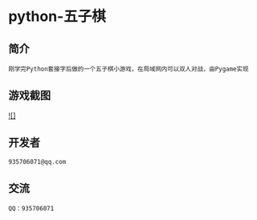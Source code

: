 python-五子棋
=============

简介
---

    刚学完Python套接字后做的一个五子棋小游戏，在局域网内可以双人对战，由Pygame实现

游戏截图
------
[![]](https://github.com/tctctctctc/python-/tree/master/resouse/a.png)

开发者
----
    935706071@qq.com

交流
---
    QQ：935706071
